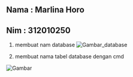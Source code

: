 ## Nama : Marlina Horo
## Nim  : 312010250

1. membuat nam database
![Gambar_database](img/1.png)


2. membuat nama tabel database dengan cmd


![Gambar](img/2.png)


